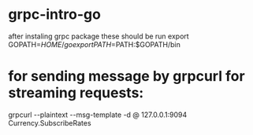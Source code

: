 # grpc-intro-go

after instaling grpc package these should be run
export GOPATH=$HOME/go
export PATH=$PATH:$GOPATH/bin


# for sending message by grpcurl for streaming requests:
grpcurl --plaintext --msg-template -d @ 127.0.0.1:9094 Currency.SubscribeRates
